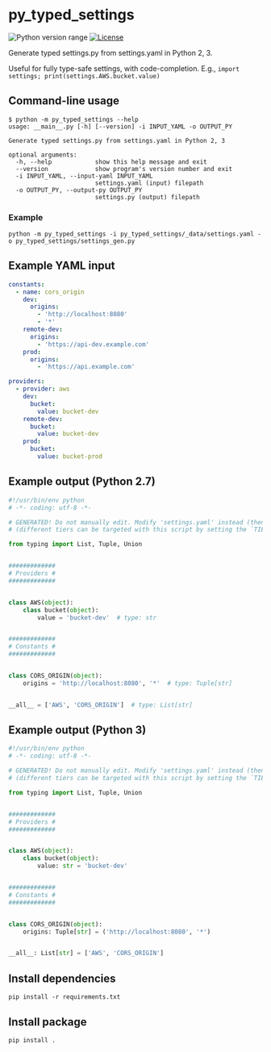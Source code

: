 py_typed_settings
=================
![Python version range](https://img.shields.io/badge/python-2.7%20|%203.6%20|%203.7%20|%203.8%20|%203.9%20|%203.10%20|%203.11.0b5-blue.svg)
[![License](https://img.shields.io/badge/license-Apache--2.0%20OR%20MIT-blue.svg)](https://opensource.org/licenses/Apache-2.0)

Generate typed settings.py from settings.yaml in Python 2, 3.

Useful for fully type-safe settings, with code-completion. E.g., `import settings; print(settings.AWS.bucket.value)`

## Command-line usage

```shell
$ python -m py_typed_settings --help
usage: __main__.py [-h] [--version] -i INPUT_YAML -o OUTPUT_PY

Generate typed settings.py from settings.yaml in Python 2, 3

optional arguments:
  -h, --help            show this help message and exit
  --version             show program's version number and exit
  -i INPUT_YAML, --input-yaml INPUT_YAML
                        settings.yaml (input) filepath
  -o OUTPUT_PY, --output-py OUTPUT_PY
                        settings.py (output) filepath
```

### Example
```shell
python -m py_typed_settings -i py_typed_settings/_data/settings.yaml -o py_typed_settings/settings_gen.py
```

## Example YAML input

```yaml
constants:
  - name: cors_origin
    dev:
      origins:
        - 'http://localhost:8080'
        - '*'
    remote-dev:
      origins:
        - 'https://api-dev.example.com'
    prod:
      origins:
        - 'https://api.example.com'

providers:
  - provider: aws
    dev:
      bucket:
        value: bucket-dev
    remote-dev:
      bucket:
        value: bucket-dev
    prod:
      bucket:
        value: bucket-prod
```

## Example output (Python 2.7)
```python
#!/usr/bin/env python
# -*- coding: utf-8 -*-

# GENERATED! Do not manually edit. Modify 'settings.yaml' instead (then run `./settings_schema_gen.py`)
# (different tiers can be targeted with this script by setting the `TIER` env var; defaults to 'dev')

from typing import List, Tuple, Union


#############
# Providers #
#############


class AWS(object):
    class bucket(object):
        value = 'bucket-dev'  # type: str


#############
# Constants #
#############


class CORS_ORIGIN(object):
    origins = 'http://localhost:8080', '*'  # type: Tuple[str]


__all__ = ['AWS', 'CORS_ORIGIN']  # type: List[str]
```

## Example output (Python 3)

```python
#!/usr/bin/env python
# -*- coding: utf-8 -*-

# GENERATED! Do not manually edit. Modify 'settings.yaml' instead (then run `./settings_schema_gen.py`)
# (different tiers can be targeted with this script by setting the `TIER` env var; defaults to 'dev')

from typing import List, Tuple, Union


#############
# Providers #
#############


class AWS(object):
    class bucket(object):
        value: str = 'bucket-dev'


#############
# Constants #
#############


class CORS_ORIGIN(object):
    origins: Tuple[str] = ('http://localhost:8080', '*')


__all__: List[str] = ['AWS', 'CORS_ORIGIN']
```

## Install dependencies

    pip install -r requirements.txt

## Install package

    pip install .
